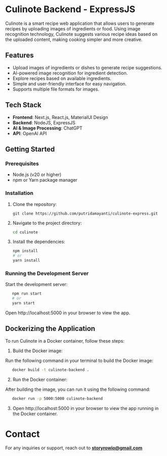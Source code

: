 # Culinote Backend - ExpressJS

Culinote is a smart recipe web application that allows users to generate recipes by uploading images of ingredients or food. Using image recognition technology, Culinote suggests various recipe ideas based on the uploaded content, making cooking simpler and more creative.

## Features

- Upload images of ingredients or dishes to generate recipe suggestions.
- AI-powered image recognition for ingredient detection.
- Explore recipes based on available ingredients.
- Simple and user-friendly interface for easy navigation.
- Supports multiple file formats for images.

## Tech Stack

- **Frontend**: Next.js, React.js, MaterialUI Design
- **Backend**: NodeJS, ExpressJS
- **AI & Image Processing**: ChatGPT
- **API**: OpenAI API

## Getting Started

### Prerequisites

- Node.js (v20 or higher)
- npm or Yarn package manager

### Installation

1. Clone the repository:

   ``git clone https://github.com/putridamayanti/culinote-express.git``


2. Navigate to the project directory:
   
   ```bash
   cd culinote
   ```

3. Install the dependencies:

   ```bash
   npm install
   # or
   yarn install
   ```

  

### Running the Development Server
Start the development server:
 ```bash
    npm run start
    # or
    yarn start
 ```

Open http://localhost:5000 in your browser to view the app.


## Dockerizing the Application
To run Culinote in a Docker container, follow these steps:

1. Build the Docker image:

Run the following command in your terminal to build the Docker image:

```bash
   docker build -t culinote-backend .
```

2. Run the Docker container:

After building the image, you can run it using the following command:

```bash
   docker run -p 5000:5000 culinote-backend
```

3. Open http://localhost:5000 in your browser to view the app running in the Docker container.


# Contact
For any inquiries or support, reach out to **storyrowio@gmail.com**



